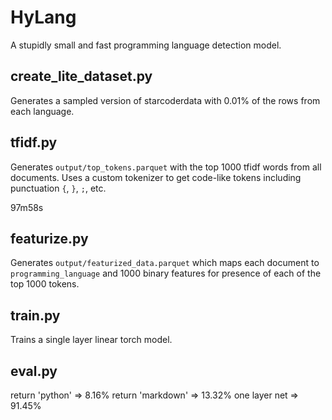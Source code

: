 # HyLang

A stupidly small and fast programming language detection model.

## create_lite_dataset.py

Generates a sampled version of starcoderdata with 0.01% of the rows from each language.

## tfidf.py

Generates `output/top_tokens.parquet` with the top 1000 tfidf words from all documents.
Uses a custom tokenizer to get code-like tokens including punctuation `{`, `}`, `;`, etc.

97m58s

## featurize.py

Generates `output/featurized_data.parquet` which maps each document to `programming_language` and 1000 binary features for presence of each of the top 1000 tokens.

## train.py

Trains a single layer linear torch model.

## eval.py

return 'python' => 8.16%
return 'markdown' => 13.32%
one layer net => 91.45%
